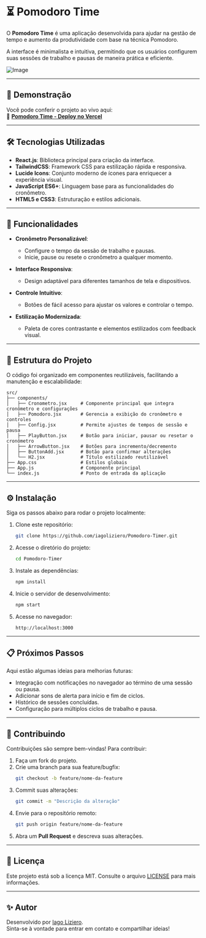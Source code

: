 
# ⏳ Pomodoro Time  

O **Pomodoro Time** é uma aplicação desenvolvida para ajudar na gestão de tempo e aumento da produtividade com base na técnica Pomodoro.

 A interface é minimalista e intuitiva, permitindo que os usuários configurem suas sessões de trabalho e pausas de maneira prática e eficiente.

![Image](https://github.com/user-attachments/assets/ecce0252-e6e2-49b3-9b0c-69adc2ce8b21)

---

## 🚀 Demonstração  
Você pode conferir o projeto ao vivo aqui:  
🔗 **[Pomodoro Time - Deploy no Vercel](https://pomodoro-timer-one-lovat.vercel.app/)**  

---

## 🛠 Tecnologias Utilizadas  

- **React.js**: Biblioteca principal para criação da interface.  
- **TailwindCSS**: Framework CSS para estilização rápida e responsiva.  
- **Lucide Icons**: Conjunto moderno de ícones para enriquecer a experiência visual.  
- **JavaScript ES6+**: Linguagem base para as funcionalidades do cronômetro.  
- **HTML5 e CSS3**: Estruturação e estilos adicionais.  

---

## 🌟 Funcionalidades  

- **Cronômetro Personalizável**:  
  - Configure o tempo da sessão de trabalho e pausas.  
  - Inicie, pause ou resete o cronômetro a qualquer momento.  

- **Interface Responsiva**:  
  - Design adaptável para diferentes tamanhos de tela e dispositivos.  

- **Controle Intuitivo**:  
  - Botões de fácil acesso para ajustar os valores e controlar o tempo.  

- **Estilização Modernizada**:  
  - Paleta de cores contrastante e elementos estilizados com feedback visual.  

---

## 📂 Estrutura do Projeto  

O código foi organizado em componentes reutilizáveis, facilitando a manutenção e escalabilidade:

```
src/
├── components/
│   ├── Cronometro.jsx     # Componente principal que integra cronômetro e configurações
│   ├── Pomodoro.jsx       # Gerencia a exibição do cronômetro e controles
│   ├── Config.jsx         # Permite ajustes de tempos de sessão e pausa
│   ├── PlayButton.jsx     # Botão para iniciar, pausar ou resetar o cronômetro
│   ├── ArrowButton.jsx    # Botões para incremento/decremento
│   ├── ButtonAdd.jsx      # Botão para confirmar alterações
│   └── H2.jsx             # Título estilizado reutilizável
├── App.css                # Estilos globais
├── App.js                 # Componente principal
└── index.js               # Ponto de entrada da aplicação
```

---

## ⚙️ Instalação  

Siga os passos abaixo para rodar o projeto localmente:  

1. Clone este repositório:  
   ```bash
   git clone https://github.com/iagoliziero/Pomodoro-Timer.git
   ```

2. Acesse o diretório do projeto:  
   ```bash
   cd Pomodoro-Timer
   ```

3. Instale as dependências:  
   ```bash
   npm install
   ```

4. Inicie o servidor de desenvolvimento:  
   ```bash
   npm start
   ```

5. Acesse no navegador:  
   ```
   http://localhost:3000
   ```

---

## 📋 Próximos Passos  

Aqui estão algumas ideias para melhorias futuras:  

- Integração com notificações no navegador ao término de uma sessão ou pausa.  
- Adicionar sons de alerta para início e fim de ciclos.  
- Histórico de sessões concluídas.  
- Configuração para múltiplos ciclos de trabalho e pausa.  

---

## 🤝 Contribuindo  

Contribuições são sempre bem-vindas! Para contribuir:  

1. Faça um fork do projeto.  
2. Crie uma branch para sua feature/bugfix:  
   ```bash
   git checkout -b feature/nome-da-feature
   ```  
3. Commit suas alterações:  
   ```bash
   git commit -m "Descrição da alteração"
   ```  
4. Envie para o repositório remoto:  
   ```bash
   git push origin feature/nome-da-feature
   ```  
5. Abra um **Pull Request** e descreva suas alterações.  

---

## 📄 Licença  

Este projeto está sob a licença MIT. Consulte o arquivo [LICENSE](LICENSE) para mais informações.  

---

## ✨ Autor  

Desenvolvido por [Iago Liziero](https://github.com/iagoliziero).  
Sinta-se à vontade para entrar em contato e compartilhar ideias!  
